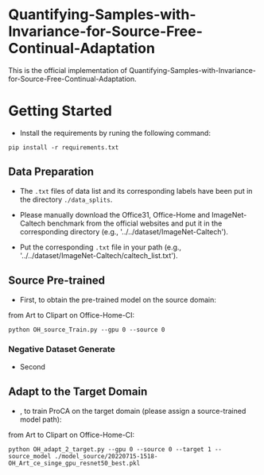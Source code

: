 # Quantifying-Samples-with-Invariance-for-Source-Free-Continual-Adaptation
This is the official implementation of Quantifying-Samples-with-Invariance-for-Source-Free-Continual-Adaptation.
# Getting Started

- Install the requirements by runing the following command:
```
pip install -r requirements.txt
```

## Data Preparation
- The `.txt` files of data list and its corresponding labels have been put in the directory `./data_splits`.

- Please manually download the Office31, Office-Home and ImageNet-Caltech benchmark from the official websites and put it in the corresponding directory (e.g., '../../dataset/ImageNet-Caltech').

- Put the corresponding `.txt` file in your path (e.g., '../../dataset/ImageNet-Caltech/caltech_list.txt').
## Source Pre-trained
- First, to obtain the pre-trained model on the source domain: 

from Art to Clipart on Office-Home-CI:
```
python OH_source_Train.py --gpu 0 --source 0
```
### Negative Dataset Generate
- Second

## Adapt to the Target Domain 
- , to train ProCA on the target domain (please assign a source-trained model path):

from Art to Clipart on Office-Home-CI:
```
python OH_adapt_2_target.py --gpu 0 --source 0 --target 1 --source_model ./model_source/20220715-1518-OH_Art_ce_singe_gpu_resnet50_best.pkl
```
